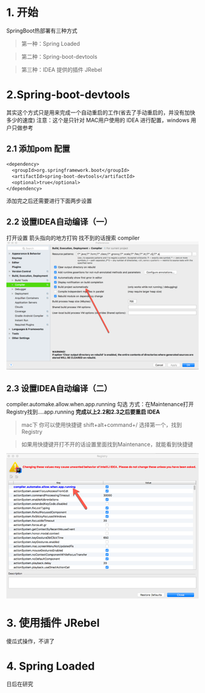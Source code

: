 # 1. 开始
SpringBoot热部署有三种方式
> 第一种：Spring Loaded

> 第二种：Spring-boot-devtools

> 第三种：IDEA 提供的插件 JRebel


# 2.Spring-boot-devtools

其实这个方式只是用来完成一个自动重启的工作(省去了手动重启的，并没有加快多少的速度)
注意：这个是只针对 MAC用户使用的 IDEA 进行配置，windows 用户只做参考
## 2.1 添加pom 配置
```
<dependency>
  <groupId>org.springframework.boot</groupId>
  <artifactId>spring-boot-devtools</artifactId>
  <optional>true</optional>
</dependency>
```
添加完之后还需要进行下面两步设置

## 2.2 设置IDEA自动编译（一）

打开设置 箭头指向的地方打钩
找不到的话搜索 compiler
![image]($00_image/$01热部署.png)

## 2.3 设置IDEA自动编译（二）
compiler.automake.allow.when.app.running 勾选
方式：在Maintenance打开Registry找到....app.running
**完成以上2.2和2.3之后要重启 IDEA**
> mac下 你可以使用快捷键  shift+alt+command+/ 选择第一个，找到Registry

> 如果用快捷键开打不开的话设置里面找到Maintenance，就能看到快捷键

![image]($00_image/$02热部署.png)

# 3. 使用插件 JRebel

傻瓜式操作，不讲了

# 4. Spring Loaded
 日后在研究
